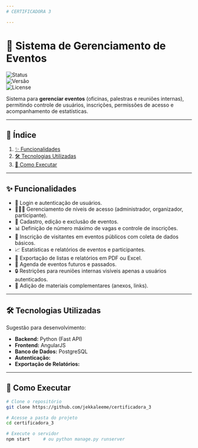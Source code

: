 ```yaml
---
# CERTIFICADORA 3

---
```

# 📅 Sistema de Gerenciamento de Eventos  

![Status](https://img.shields.io/badge/status-em%20desenvolvimento-yellow)  
![Versão](https://img.shields.io/badge/vers%C3%A3o-1.0-blue)  
![License](https://img.shields.io/badge/license-MIT-green)  

Sistema para **gerenciar eventos** (oficinas, palestras e reuniões internas), permitindo controle de usuários, inscrições, permissões de acesso e acompanhamento de estatísticas.  

---

## 📌 Índice
1. [✨ Funcionalidades](#-funcionalidades)  
2. [🛠️ Tecnologias Utilizadas](#️-tecnologias-utilizadas)  
3. [🚀 Como Executar](#-como-executar)


---

## ✨ Funcionalidades

- 🔑 Login e autenticação de usuários.  
- 🧑‍🤝‍🧑 Gerenciamento de níveis de acesso (administrador, organizador, participante).  
- 📌 Cadastro, edição e exclusão de eventos.  
- 📊 Definição de número máximo de vagas e controle de inscrições.  
- 📝 Inscrição de visitantes em eventos públicos com coleta de dados básicos.  
- 📈 Estatísticas e relatórios de eventos e participantes.  
- 📂 Exportação de listas e relatórios em PDF ou Excel.  
- 📅 Agenda de eventos futuros e passados.  
- 🔒 Restrições para reuniões internas visíveis apenas a usuários autenticados.  
- 📎 Adição de materiais complementares (anexos, links).  

---

## 🛠️ Tecnologias Utilizadas
Sugestão para desenvolvimento:  
- **Backend:**  Python (Fast API)
- **Frontend:**  AngularJS  
- **Banco de Dados:** PostgreSQL 
- **Autenticação:** 
- **Exportação de Relatórios:**  

---

## 🚀 Como Executar

```bash
# Clone o repositório
git clone https://github.com/jekkaleeme/certificadora_3

# Acesse a pasta do projeto
cd certificadora_3

# Execute o servidor
npm start     # ou python manage.py runserver

